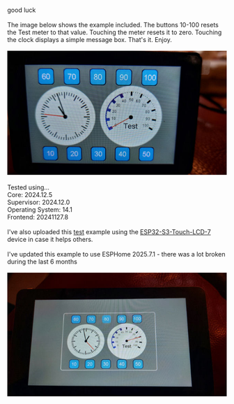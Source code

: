 <br>
good luck
<br>
<br>
The image below shows the example included.
The buttons 10-100 resets the Test meter to that value. Touching the meter resets it to zero. Touching the clock displays a simple message box.
That's it. Enjoy. <br><br>
<img src="LVGL%20example.jpg" alt="Example image"><br><br>
Tested using...<br>
Core: 2024.12.5<br>
Supervisor: 2024.12.0<br>
Operating System: 14.1<br>
Frontend: 20241127.8<br>
<br>
I've also uploaded this <a target="_blank" href="https://github.com/DMonkey-hub/esphome/tree/main/examples/ESP32-S3-Touch-LCD-7">test</a> example using the <a target="_blank" href="https://www.waveshare.com/wiki/ESP32-S3-Touch-LCD-7">ESP32-S3-Touch-LCD-7</a> device in case it helps others.<br><br>
I've updated this example to use ESPHome 2025.7.1 - there was a lot broken during the last 6 months
<br><br>
<img src="ESP32-S3-Touch-LCD-7.jpg" alt="LCD-7 Example image"><br><br>
